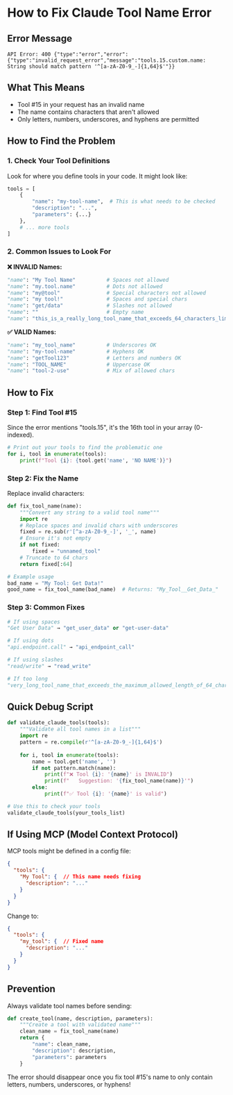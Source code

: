 # How to Fix Claude Tool Name Error

## Error Message
```
API Error: 400 {"type":"error","error":{"type":"invalid_request_error","message":"tools.15.custom.name: String should match pattern '^[a-zA-Z0-9_-]{1,64}$'"}}
```

## What This Means
- Tool #15 in your request has an invalid name
- The name contains characters that aren't allowed
- Only letters, numbers, underscores, and hyphens are permitted

## How to Find the Problem

### 1. Check Your Tool Definitions
Look for where you define tools in your code. It might look like:

```python
tools = [
    {
        "name": "my-tool-name",  # This is what needs to be checked
        "description": "...",
        "parameters": {...}
    },
    # ... more tools
]
```

### 2. Common Issues to Look For

**❌ INVALID Names:**
```python
"name": "My Tool Name"          # Spaces not allowed
"name": "my.tool.name"          # Dots not allowed
"name": "my@tool"               # Special characters not allowed
"name": "my tool!"              # Spaces and special chars
"name": "get/data"              # Slashes not allowed
"name": ""                      # Empty name
"name": "this_is_a_really_long_tool_name_that_exceeds_64_characters_limit"  # Too long
```

**✅ VALID Names:**
```python
"name": "my_tool_name"          # Underscores OK
"name": "my-tool-name"          # Hyphens OK
"name": "getTool123"            # Letters and numbers OK
"name": "TOOL_NAME"             # Uppercase OK
"name": "tool-2-use"            # Mix of allowed chars
```

## How to Fix

### Step 1: Find Tool #15
Since the error mentions "tools.15", it's the 16th tool in your array (0-indexed).

```python
# Print out your tools to find the problematic one
for i, tool in enumerate(tools):
    print(f"Tool {i}: {tool.get('name', 'NO NAME')}")
```

### Step 2: Fix the Name
Replace invalid characters:

```python
def fix_tool_name(name):
    """Convert any string to a valid tool name"""
    import re
    # Replace spaces and invalid chars with underscores
    fixed = re.sub(r'[^a-zA-Z0-9_-]', '_', name)
    # Ensure it's not empty
    if not fixed:
        fixed = "unnamed_tool"
    # Truncate to 64 chars
    return fixed[:64]

# Example usage
bad_name = "My Tool: Get Data!"
good_name = fix_tool_name(bad_name)  # Returns: "My_Tool__Get_Data_"
```

### Step 3: Common Fixes

```python
# If using spaces
"Get User Data" → "get_user_data" or "get-user-data"

# If using dots
"api.endpoint.call" → "api_endpoint_call"

# If using slashes
"read/write" → "read_write"

# If too long
"very_long_tool_name_that_exceeds_the_maximum_allowed_length_of_64_chars" → "very_long_tool_name_that_exceeds_the_maximum_allowed_length_of"
```

## Quick Debug Script

```python
def validate_claude_tools(tools):
    """Validate all tool names in a list"""
    import re
    pattern = re.compile(r'^[a-zA-Z0-9_-]{1,64}$')
    
    for i, tool in enumerate(tools):
        name = tool.get('name', '')
        if not pattern.match(name):
            print(f"❌ Tool {i}: '{name}' is INVALID")
            print(f"   Suggestion: '{fix_tool_name(name)}'")
        else:
            print(f"✅ Tool {i}: '{name}' is valid")

# Use this to check your tools
validate_claude_tools(your_tools_list)
```

## If Using MCP (Model Context Protocol)

MCP tools might be defined in a config file:
```json
{
  "tools": {
    "My Tool": {  // This name needs fixing
      "description": "..."
    }
  }
}
```

Change to:
```json
{
  "tools": {
    "my_tool": {  // Fixed name
      "description": "..."
    }
  }
}
```

## Prevention

Always validate tool names before sending:
```python
def create_tool(name, description, parameters):
    """Create a tool with validated name"""
    clean_name = fix_tool_name(name)
    return {
        "name": clean_name,
        "description": description,
        "parameters": parameters
    }
```

The error should disappear once you fix tool #15's name to only contain letters, numbers, underscores, or hyphens!